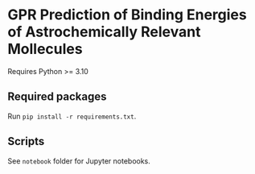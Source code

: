 # GPR Prediction of Binding Energies of Astrochemically Relevant Mollecules

Requires Python >= 3.10

## Required packages
Run `pip install -r requirements.txt`.

## Scripts
See `notebook` folder for Jupyter notebooks.
